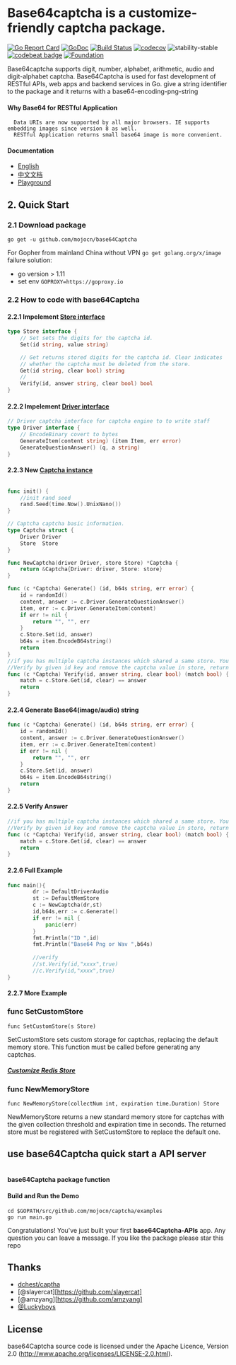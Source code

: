 # Base64captcha is a customize-friendly captcha package.
[![Go Report Card](https://goreportcard.com/badge/github.com/mojocn/base64Captcha)](https://goreportcard.com/report/github.com/mojocn/base64Captcha)
[![GoDoc](https://godoc.org/github.com/mojocn/base64Captcha?status.svg)](https://godoc.org/github.com/mojocn/base64Captcha)
[![Build Status](https://travis-ci.org/mojocn/base64Captcha.svg?branch=master)](https://travis-ci.org/mojocn/base64Captcha)
[![codecov](https://codecov.io/gh/mojocn/base64Captcha/branch/master/graph/badge.svg)](https://codecov.io/gh/mojocn/base64Captcha)
![stability-stable](https://img.shields.io/badge/stability-stable-brightgreen.svg)
[![codebeat badge](https://codebeat.co/badges/650029a5-fcea-4416-925e-277e2f178e96)](https://codebeat.co/projects/github-com-mojocn-base64captcha-master)
[![Foundation](https://img.shields.io/badge/Golang-Foundation-green.svg)](http://golangfoundation.org)

Base64captcha supports digit, number, alphabet, arithmetic, audio and digit-alphabet captcha.
Base64Captcha is used for fast development of RESTful APIs, web apps and backend services in Go.
give a string identifier to the package and it returns with a base64-encoding-png-string

#### Why Base64 for RESTful Application
      Data URIs are now supported by all major browsers. IE supports embedding images since version 8 as well.
      RESTful Application returns small base64 image is more convenient.

#### Documentation

* [English](https://godoc.org/github.com/mojocn/base64Captcha)
* [中文文档](https://github.com/mojocn/base64Captcha/blob/master/README_zh.md)
* [Playground](https://captcha.mojotv.cn)


## 2. Quick Start

### 2.1 Download package
    go get -u github.com/mojocn/base64Captcha
For Gopher from mainland China without VPN `go get golang.org/x/image` failure solution:
- go version > 1.11
- set env `GOPROXY=https://goproxy.io`

### 2.2 How to code with base64Captcha

#### 2.2.1 Impelement [Store interface](/base64Captcha/blob/master/interface_store.go) 
```go
type Store interface {
	// Set sets the digits for the captcha id.
	Set(id string, value string)

	// Get returns stored digits for the captcha id. Clear indicates
	// whether the captcha must be deleted from the store.
	Get(id string, clear bool) string
	//
	Verify(id, answer string, clear bool) bool
}

```

#### 2.2.2 Impelement [Driver interface](/base64Captcha/blob/master/interface_driver.go)
```go
// Driver captcha interface for captcha engine to to write staff
type Driver interface {
	// EncodeBinary covert to bytes
	GenerateItem(content string) (item Item, err error)
	GenerateQuestionAnswer() (q, a string)
}
```

#### 2.2.3 New [Captcha instance]((/base64Captcha/blob/master/captcha.go))
```go

func init() {
	//init rand seed
	rand.Seed(time.Now().UnixNano())
}

// Captcha captcha basic information.
type Captcha struct {
	Driver Driver
	Store  Store
}

func NewCaptcha(driver Driver, store Store) *Captcha {
	return &Captcha{Driver: driver, Store: store}
}

func (c *Captcha) Generate() (id, b64s string, err error) {
	id = randomId()
	content, answer := c.Driver.GenerateQuestionAnswer()
	item, err := c.Driver.GenerateItem(content)
	if err != nil {
		return "", "", err
	}
	c.Store.Set(id, answer)
	b64s = item.EncodeB64string()
	return
}
//if you has multiple captcha instances which shared a same store. You may want to use `store.Verify` method instead.
//Verify by given id key and remove the captcha value in store, return boolean value.
func (c *Captcha) Verify(id, answer string, clear bool) (match bool) {
	match = c.Store.Get(id, clear) == answer
	return
}

```
#### 2.2.4 Generate Base64(image/audio) string
```go
func (c *Captcha) Generate() (id, b64s string, err error) {
	id = randomId()
	content, answer := c.Driver.GenerateQuestionAnswer()
	item, err := c.Driver.GenerateItem(content)
	if err != nil {
		return "", "", err
	}
	c.Store.Set(id, answer)
	b64s = item.EncodeB64string()
	return
}
```
#### 2.2.5 Verify Answer
```go
//if you has multiple captcha instances which shared a same store. You may want to use `store.Verify` method instead.
//Verify by given id key and remove the captcha value in store, return boolean value.
func (c *Captcha) Verify(id, answer string, clear bool) (match bool) {
	match = c.Store.Get(id, clear) == answer
	return
}
```

#### 2.2.6 Full Example

```go
func main(){
		dr := DefaultDriverAudio
    	st := DefaultMemStore
    	c := NewCaptcha(dr,st)
    	id,b64s,err := c.Generate()
    	if err != nil {
    		panic(err)
    	}
    	fmt.Println("ID ",id)
    	fmt.Println("Base64 Png or Wav ",b64s)
    	
    	//verify
    	//st.Verify(id,"xxxx",true)
    	//c.Verify(id,"xxxx",true)
}


```

#### 2.2.7 More Example


### func SetCustomStore

	func SetCustomStore(s Store)

SetCustomStore sets custom storage for captchas, replacing the default
memory store. This function must be called before generating any captchas.
##### [Customize Redis Store](_examples_redis/main.go)
### func NewMemoryStore

	func NewMemoryStore(collectNum int, expiration time.Duration) Store

NewMemoryStore returns a new standard memory store for captchas with the
given collection threshold and expiration time in seconds. The returned
store must be registered with SetCustomStore to replace the default one.
## use base64Captcha quick start a API server
```go

```
#### base64Captcha package function

#### Build and Run the Demo
    cd $GOPATH/src/github.com/mojocn/captcha/examples
    go run main.go

Congratulations! You've just built your first **base64Captcha-APIs** app.
Any question you can leave a message. If you like the package please star this repo
## Thanks

- [dchest/captha](https://github.com/dchest/captcha)
- [@slayercat][https://github.com/slayercat]
- [@amzyang][https://github.com/amzyang]
- [@Luckyboys](https://github.com/Luckyboys)

## License

base64Captcha source code is licensed under the Apache Licence, Version 2.0
(http://www.apache.org/licenses/LICENSE-2.0.html).
